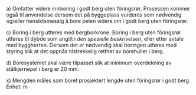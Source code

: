 a) Omfatter videre innboring i godt berg uten fôringsrør.
Prosessen kommer også til anvendelse dersom det på byggeplass vurderes som nødvendig og/eller hensiktsmessig å bore pelen videre inn i godt berg uten fôringsrør.

c) Boring i berg utføres med bergborkrone.
Boring i berg uten fôringsrør utføres til dybde som angitt i *den spesielle beskrivelsen*, eller etter avtale med byggherren.
Dersom det er nødvendig skal boringen utføres med styring slik at det oppnås tilstrekkelig retthet av borehullet i berg.

d) Boresystemet skal være tilpasset slik at minimum overdekning av stålkjernepel i berg er 20 mm.

x) Mengden måles som boret prosjektert lengde uten fôringsrør i godt berg. Enhet: m

